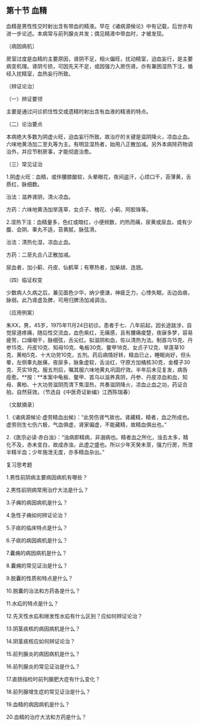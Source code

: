 ## 第十节 血精

血精是男性性交时射出含有带血的精液。早在《诸病源候论》中有记载，后世亦有进一步论述。本病常与前列腺炎并发；偶见精液中带血时，才被发现。

〔病因病机〕

房室过度是血精的主要原因，肾阴不足，相火偏旺，扰动精室，迫血妄行，是主要病变机理。肾阴亏损，可因先天不足，或因强力入房伤肾。亦有兼困湿热下注，循经入扰精室，血热妄行所致。

〔辨证论治〕

（一）辨证要领

主要是通过问诊抓住性交或遗精时射出含有血液的精液的特点。

（二）论治要点

本病绝大多数为阴虚火旺，迫血妄行所致。故治疗的关键是滋阴降火，凉血止血。六味地黄汤加二至丸等为主。有明显湿热者，始用八正散加减。另外本病除药物调治外，并应节制房事，才能彻底治愈。

（三）常见证治

1.阴虚火旺：血精，或伴腰膝酸软，头晕眼花，夜间盗汗，心烦口干，苔薄黄，舌质红，脉细数。

治法：滋养肾阴，清火凉血。

方药：六味地黄汤加旱莲草、女贞子、槐花、小蓟、阿胶珠等。

2.湿热下注：血精量多，色红或暗红，小便频数，灼热而痛，尿黄或尿血，或有少腹、会阴、睾丸不适，苔黄腻，脉弦滑。

治法：清热化湿，凉血止血。

方药：二至丸合八正散加减。

尿血者，加小蓟、丹皮、仙鹤草；有寒热者，加柴胡、连翘。

（四）临证权变

少数病人久病之后，兼见面色少华，纳少便溏，神疲乏力，心悸失眠，舌边齿痕，脉弱。此乃肾虚及脾，可用归脾汤加减调治。

〔应用例案〕

朱XX，男，45岁，1975年11月24日初诊。患者于七、八年前起，因长途跋涉，自觉尿道疼痛，随后性交流血，血色紫红，无痛感，且有腰痛痠楚，夜寐多梦，容易疲劳，口燥咽干，脉细弦，舌尖红。拟滋阴和血，佐以清热为法。制首乌15克、丹参15克、丹皮10克、知母10克、龟板30克、鳖甲18克、女贞子12克、旱莲草10克、黄柏5克、十大功劳10克，五剂。药后病情好转，精血已止，睡眠尚好，但头晕，左侧睾丸胀痛，夜尿多，脉象虚软，舌淡红，守原方加橘核30克，金樱子30克、芡实18克。服五剂后，嘱其服六味地黄丸巩固疗效。半年后未见复发，病告痊愈。**按：**本案中龟板、鳖甲、首乌以滋养真阴，丹参、丹皮凉血和血，知母、黄柏、十大功劳滋阴而清下焦湿热，共奏滋阴降火，凉血止血之功，药证合拍，自然获效。（节选自《中医奇证新编》江西陈瑞春）

〔文献摘录〕

1.《诸病源候论·虚劳精血出候》：“此劳伤肾气故也。肾藏精，精者，血之所成也。虚劳则生七伤六极，气血俱虚，肾家偏虚，不能藏精，故精血俱出也。”

2.《医宗必读·赤白浊》：“浊病即精病，非溺病也。精者血之所化，浊去太多，精化不及，赤未变白，故成赤浊，此虚之盛也。所以少年天癸未至，强力行房，所泄半精半血；少年施泄无度，亦多精血杂出。”

复习思考题

1.男性前阴病主要病因病机有哪些？

2.男性前阴病常用治疗大法是什么？

3.子痈的病因病机是什么？

4.急性子痈如何辨证论治？

5.子痰的临床特点是什么？

6.子痰的病因病机是什么？

7.囊痈的病因病机是什么？

8.囊痈的常见证治是什么？

9.脱囊的性质和特点是什么？

10.脱囊的治法和方药各是什么？

11.水疝的特点是什么？

12.先天性水疝和继发性水疝有什么区别？应如何辨证论治？

13.阴茎痰核的病因病机是什么？

14.阴茎痰核应如何辨证论治？

15.前列腺炎的病因病机是什么？

16.前列腺炎的常见证治是什么？

17.直肠指检时前列腺肥大症有什么变化？

18.前列腺增生症的常见证治是什么？

19.血精的病因病机是什么？

20.血精的治疗大法和方药是什么？
